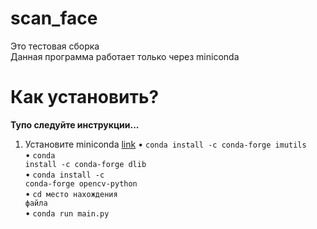 # scan_face
Это тестовая сборка
<br>
Данная программа работает только через miniconda
<br>
# Как установить?
<b>Тупо следуйте инструкции...</b><br>
1. Установите miniconda <a href = https://conda.io/en/latest/miniconda.html>link</a>
• <code>conda install -c conda-forge imutils</code><br>
• <code>conda install -c conda-forge dlib</code><br>
• <code>conda install -c conda-forge opencv-python</code><br>
• <code>cd место нахождения файла</code><br>
• <code>conda run main.py</code><br>
